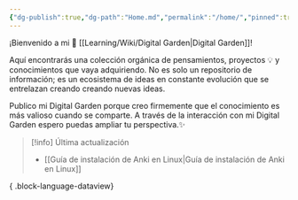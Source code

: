 ```yaml
---
{"dg-publish":true,"dg-path":"Home.md","permalink":"/home/","pinned":true,"tags":["gardenEntry"],"created":"2024-01-25T19:06","updated":"2024-02-18T18:10"}
---
```


¡Bienvenido a mi 🌱 [[Learning/Wiki/Digital Garden\|Digital Garden]]!

Aquí encontrarás una colección orgánica de pensamientos, proyectos 💡 y conocimientos que vaya adquiriendo. No es solo un repositorio de información; es un ecosistema de ideas en constante evolución que se entrelazan creando creando nuevas ideas.

Publico mi Digital Garden porque creo firmemente que el conocimiento es más valioso cuando se comparte. A través de la interacción con mi Digital Garden espero puedas ampliar tu perspectiva.✨

> [!info] Última actualización
>  - [[Guía de instalación de Anki en Linux\|Guía de instalación de Anki en Linux]]
> 
{ .block-language-dataview}
